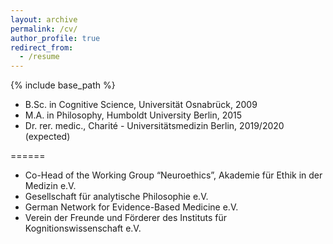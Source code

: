 ```yaml
---
layout: archive
permalink: /cv/
author_profile: true
redirect_from:
  - /resume
---
```


{% include base_path %}


* B.Sc. in Cognitive Science, Universität Osnabrück, 2009
* M.A. in Philosophy, Humboldt University Berlin, 2015
* Dr. rer. medic., Charité - Universitätsmedizin Berlin, 2019/2020 (expected)

======
* Co-Head of the Working Group “Neuroethics”, Akademie für Ethik in der Medizin e.V.
* Gesellschaft für analytische Philosophie e.V.
* German Network for Evidence-Based Medicine e.V.
* Verein der Freunde und Förderer des Instituts für Kognitionswissenschaft e.V.
